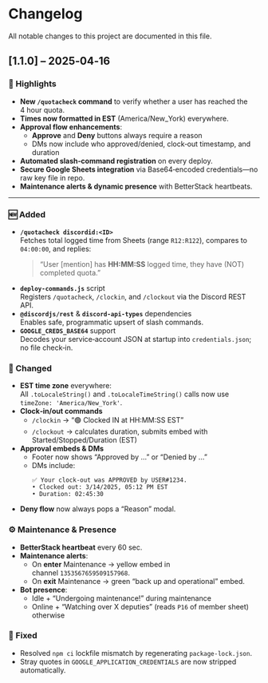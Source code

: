 # Changelog

All notable changes to this project are documented in this file.

## [1.1.0] – 2025‑04‑16

### 🎉 Highlights
- **New `/quotacheck` command** to verify whether a user has reached the 4 hour quota.
- **Times now formatted in EST** (America/New_York) everywhere.
- **Approval flow enhancements**:  
  - **Approve** and **Deny** buttons always require a reason  
  - DMs now include who approved/denied, clock‑out timestamp, and duration
- **Automated slash‑command registration** on every deploy.
- **Secure Google Sheets integration** via Base64‑encoded credentials—no raw key file in repo.
- **Maintenance alerts & dynamic presence** with BetterStack heartbeats.

---

### 🆕 Added
- **`/quotacheck discordid:<ID>`**  
  Fetches total logged time from Sheets (range `R12:R122`), compares to `04:00:00`, and replies:  
  > “User [mention] has **HH:MM:SS** logged time, they have (NOT) completed quota.”
- **`deploy‑commands.js`** script  
  Registers `/quotacheck`, `/clockin`, and `/clockout` via the Discord REST API.
- **`@discordjs/rest`** & **`discord-api-types`** dependencies  
  Enables safe, programmatic upsert of slash commands.
- **`GOOGLE_CREDS_BASE64`** support  
  Decodes your service‑account JSON at startup into `credentials.json`; no file check‑in.

### 🔄 Changed
- **EST time zone** everywhere:  
  All `.toLocaleString()` and `.toLocaleTimeString()` calls now use `timeZone: 'America/New_York'`.
- **Clock‑in/out commands**  
  - `/clockin` → “🟢 Clocked IN at HH:MM:SS EST”  
  - `/clockout` → calculates duration, submits embed with Started/Stopped/Duration (EST)
- **Approval embeds & DMs**  
  - Footer now shows “Approved by …” or “Denied by …”  
  - DMs include:  
    ```
    ✅ Your clock‑out was APPROVED by USER#1234.
    • Clocked out: 3/14/2025, 05:12 PM EST  
    • Duration: 02:45:30
    ```
- **Deny flow** now always pops a “Reason” modal.

### ⚙️ Maintenance & Presence
- **BetterStack heartbeat** every 60 sec.  
- **Maintenance alerts**:  
  - On **enter** Maintenance → yellow embed in channel `1353567659509157968`.  
  - On **exit** Maintenance → green “back up and operational” embed.  
- **Bot presence**:  
  - Idle + “Undergoing maintenance!” during maintenance  
  - Online + “Watching over X deputies” (reads `P16` of member sheet) otherwise

### 🐛 Fixed
- Resolved `npm ci` lockfile mismatch by regenerating `package-lock.json`.  
- Stray quotes in `GOOGLE_APPLICATION_CREDENTIALS` are now stripped automatically.
